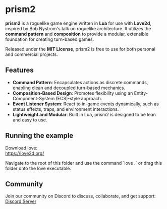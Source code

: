 # prism2

**prism2** is a roguelike game engine written in **Lua** for use with **Love2d**, inspired by Bob Nystrom's talk on roguelike architecture. It utilizes the **command pattern** and **composition** to provide a modular, extensible foundation for creating turn-based games.

Released under the **MIT License**, prism2 is free to use for both personal and commercial projects.

## Features

- **Command Pattern**: Encapsulates actions as discrete commands, enabling clean and decoupled turn-based mechanics.
- **Composition-Based Design**: Promotes flexibility using an Entity-Component-System (ECS)-style approach.
- **Event Listener System**: React to in-game events dynamically, such as status effects, traps, and environment interactions.
- **Lightweight and Modular**: Built in Lua, prism2 is designed to be lean and easy to use.

## Running the example

Download love:  
https://love2d.org/

Navigate to the root of this folder and use the command \`love .\` or drag this folder onto the love executable.

## Community

Join our community on Discord to discuss, collaborate, and get support:  
[Discord Server](https://discord.gg/rSmzekJe)
